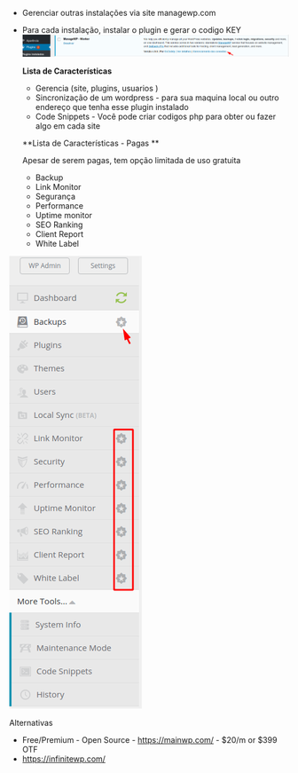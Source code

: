 - Gerenciar outras instalações via site managewp.com
- Para cada instalação, instalar o plugin e gerar o codigo KEY 
  ![](managewp-worker-get-key.png)

  **Lista de Características**
  - Gerencia (site, plugins, usuarios )
  - Sincronização de um wordpress - para sua maquina local ou outro endereço que tenha esse plugin instalado
  - Code Snippets - Você pode criar codigos php para obter ou fazer algo em cada site


  **Lista de Características - Pagas **

  Apesar de serem pagas, tem opção limitada de uso gratuita

  - Backup
  - Link Monitor
  - Segurança
  - Performance
  - Uptime monitor
  - SEO Ranking
  - Client Report
  - White Label

![](managewp-features.png)


Alternativas
  - Free/Premium - Open Source - https://mainwp.com/ - $20/m or $399 OTF
  - https://infinitewp.com/